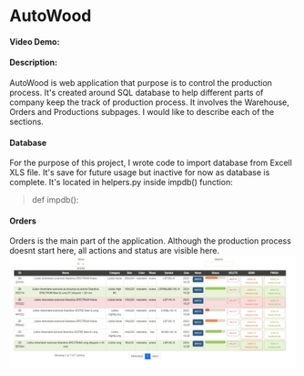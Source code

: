 # AutoWood
#### Video Demo:  <URL HERE>
#### Description:

AutoWood is web application that purpose is to control the production process. It's created around SQL database to help different parts of company keep the track of production process. It involves the Warehouse, Orders and Productions subpages.
I would like to describe each of the sections.

#### Database

For the purpose of this project, I wrote code to import database from Excell XLS file. It's save for future usage but inactive for now as database is complete. It's located in helpers.py inside impdb() function:

>def impdb():

#### Orders

Orders is the main part of the application. Although the production process doesnt start here, all actions and status are visible here. 
![](https://github.com/advdylan/my_projects/blob/main/orders.jpg)

 


